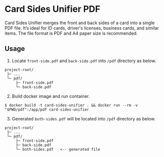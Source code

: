 # Card Sides Unifier PDF

Card Sides Unifier merges the front and back sides of a card into a single PDF file. It’s ideal for ID cards, driver's licenses, business cards, and similar items. The file format is PDF and A4 paper size is recommended.

## Usage

1. Locate `front-side.pdf` and `back-side.pdf` into `/pdf` directory as below.
```
project-root/
 ├─ ...
 └─ pdf/
     ├─ front-side.pdf
     └─ back-side.pdf
```

2. Build docker image and run container.
```
$ docker build -t card-sides-unifier . && docker run --rm -v "$PWD/pdf":/app/pdf card-sides-unifier
```

3. Generated `both-sides.pdf` will be located into `/pdf` directory as below.
```
project-root/
 ├─ ...
 └─ pdf/
     ├─ front-side.pdf
     ├─ back-side.pdf
     └─ both-sides.pdf   <-- generated file
```